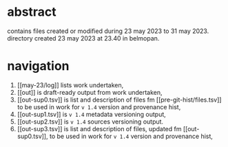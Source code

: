 # abstract

contains files created or modified during 23 may 2023 to 31 may 2023. directory created 23 may 2023 at 23.40 in belmopan. 

# navigation

1. [[may-23/log]] lists work undertaken,
2. ‌[[out]] is draft-ready output from work undertaken,
3. [[out-sup0.tsv]] is list and description of files fm [[pre-git-hist/files.tsv]] to be used in work for `v 1.4` version and provenance hist,
4. [[out-sup1.tsv]] is `v 1.4` metadata versioning output,
5. [[out-sup2.tsv]] is `v 1.4` sources versioning output.
6. [[out-sup3.tsv]] is list and description of files, updated fm [[out-sup0.tsv]], to be used in work for `v 1.4` version and provenance hist,